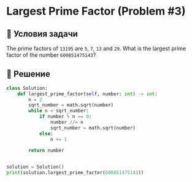 # Largest Prime Factor (Problem #3)

## 📌 Условия задачи

The prime factors of `13195` are `5`, `7`, `13` and `29`.
What is the largest prime factor of the number `600851475143`?


## 🚀 Решение

```python
class Solution:
    def largest_prime_factor(self, number: int) -> int:
        n = 2
        sqrt_number = math.sqrt(number)
        while n < sqrt_number:
            if number % n == 0:
                number //= n
                sqrt_number = math.sqrt(number)
            else:
                n += 1

        return number
    

solution = Solution()
print(solution.largest_prime_factor(600851475143))
```